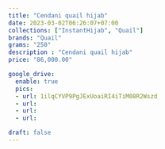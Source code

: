 ```yaml
---
title: "Cendani quail hijab"
date: 2023-03-02T06:26:07+07:00
collections: ["InstantHijab", "Quail"]
brands: "Quail"
grams: "250"
description : "Cendani quail hijab"
price: "86,000.00"

google_drive:
  enable: true
  pics:
  - url: 1ilqCYVP9PgJExUoaiRI4iTiM08R2Wszd
  - url: 
  - url: 
  - url: 

draft: false
---
```


    
  
